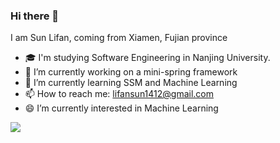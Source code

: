 ### Hi there 👋

I am Sun Lifan, coming from Xiamen, Fujian province



- 🎓 I'm studying Software Engineering in Nanjing University.
- 🔭 I’m currently working on a mini-spring framework
- 🌱 I’m currently learning SSM and Machine Learning
- 📫 How to reach me: lifansun1412@gmail.com
- 😄 I’m currently interested in Machine Learning


![](https://github-readme-stats.vercel.app/api?username=SUNLIFAN)
